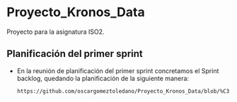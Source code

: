# Proyecto_Kronos_Data


Proyecto para la asignatura ISO2.



## Planificación del primer sprint

  - En la reunión de planificación del primer sprint concretamos el Sprint backlog, quedando la planificación de la siguiente manera:
  
  
        https://github.com/oscargomeztoledano/Proyecto_Kronos_Data/blob/%C3%93scar/Planificaci%C3%B3n/1.png
